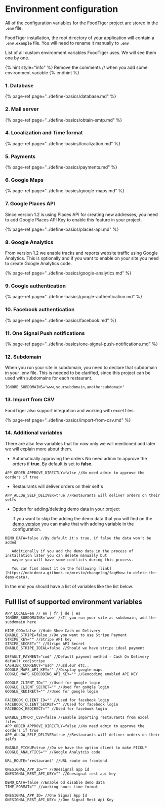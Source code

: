 # Environment configuration

All of the configuration variables for the FoodTiger project are stored in the **`.env`** file.

FoodTiger installation, the root directory of your application will contain a **`.env.example`** file. You will need to rename it manually to **`.env`**

  
List of all custom environment variables FoodTiger uses. We will see them one by one.

{% hint style="info" %}
Remove the comments // when you add some environment variable
{% endhint %}

### **1. Database**

{% page-ref page="../define-basics/database.md" %}

### **2. Mail server**

{% page-ref page="../define-basics/obtain-smtp.md" %}

### **4. Localization and Time format**

{% page-ref page="../define-basics/localization.md" %}

### **5. Payments**

{% page-ref page="../define-basics/payments.md" %}

### 6. Google Maps

{% page-ref page="../define-basics/google-maps.md" %}

### 7. Google Places API

Since version 1.2 is using Places API for creating new addresses, you need to add Google Places API Key to enable this feature in your project.

{% page-ref page="../define-basics/places-api.md" %}

### 8. Google Analytics

From version 1.2 we enable tracks and reports website traffic using Google Analytics. This is optionally and if you want to enable on your site you need to create Google Analytics code.

{% page-ref page="../define-basics/google-analytics.md" %}

### 9. Google authentication

{% page-ref page="../define-basics/google-authentication.md" %}

### 10. Facebook authentication

{% page-ref page="../define-basics/facebook.md" %}

### 11. One Signal Push notifications

{% page-ref page="../define-basics/one-signal-push-notifications.md" %}

### 12. Subdomain

When you run your site in subdomain, you need to declare that subdomain in your .env file. This is needed to be clarified, since this project can be used with subdomains for each restaurant.

```text
IGNORE_SUBDOMAINS="www,yoursubdomain,anothersubdomain"
```

### 13. Import from CSV

FoodTiger also support integration and working with excel files. 

{% page-ref page="../define-basics/import-from-csv.md" %}

### 14. Additional variables

There are also few variables that for now only we will mentioned and later we will explain more about them.    

* Automatically approving the orders  No need admin to approve the orders if **true**. By default is set to **false**.

```
APP_ORDER_APPROVE_DIRECTLY=false //No need admin to approve the oorders if true
```



* Restaurants will deliver orders on their self's

```text
APP_ALLOW_SELF_DELIVER=true //Restaurants will deliver orders on their selfs
```



* Option for adding/deleting demo data in your project

  
  If you want to skip the adding the demo data that you will find on the [demo version](https://foodtiger.site/) you can make that with adding variable in the configuration.

```text
DEMO_DATA=false //By default it's true, if false the data won't be added
```

       Additionally if you add the demo data in the process of installation later you can delete manually but   
       maybe you will have some conflicts during this process.   
        
       You can find about it on the following [link](https://mobidonia.gitbook.io/mresto/changelog/faq#how-to-delete-the-demo-data).  


In the end you should have a list of variables like the list below.

## Full list of supported environment variables

```text
APP_LOCALE=en // en | fr | de | es
IGNORE_SUBDOMAINS='www' //If you run your site as subdomain, add the subdomain here

HIDE_COD=false //Hide Show Cash on Delivery
ENABLE_STRIPE=false //Do you want to use Stripe Payment
STRIPE_KEY="" //Stripe API key
STRIPE_SECRET="" //Stripe API Secret
ENABLE_STRIPE_IDEAL=false //Should we have stripe ideal payment

DEFAULT_PAYMENT="cod" //Default payment method - Cash On Delivery default cod|stripe
CASHIER_CURRENCY="usd" //usd,eur etc.. 
GOOGLE_MAPS_API_KEY="" //Display google maps
GOOGLE_MAPS_GEOCODING_API_KEY="" //Geocoding enabled API KEY

GOOGLE_CLIENT_ID="" //Used for google login
GOOGLE_CLIENT_SECRET="" //Used for go0gle login
GOOGLE_REDIRECT="" //Used for google login

FACEBOOK_CLIENT_ID="" //Used for facebook login
FACEBOOK_CLIENT_SECRET="" //Used for facebook login
FACEBOOK_REDIRECT="" //Used for facebook login

ENABLE_IMPORT_CSV=false //Enable importing restaurants from excel files
APP_ORDER_APPROVE_DIRECTLY=false //No need admin to approve the oorders if true
APP_ALLOW_SELF_DELIVER=true //Restaurants will deliver orders on their selfs

ENABLE_PICKUP=true //Do we have the option client to make PICKUP
GOOGLE_ANALYTICS="" //Google Analytcis code

URL_ROUTE="restaurant" //URL route on frontend

ONESIGNAL_APP_ID="" //Onesignal app id
ONESIGNAL_REST_API_KEY="" //Onesignal rest api key 

DEMO_DATA=false //Enable od disable demo data
TIME_FORMAT="" //working hours time format

ONESIGNAL_APP_ID= //One Signal App Id 
ONESIGNAL_REST_API_KEY= //One Signal Rest Api Key
```

